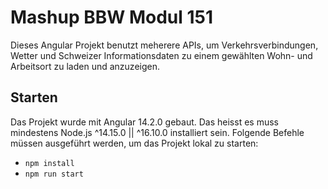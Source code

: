 # Mashup BBW Modul 151

Dieses Angular Projekt benutzt meherere APIs, um Verkehrsverbindungen, Wetter und Schweizer Informationsdaten zu einem gewählten Wohn- und Arbeitsort zu laden und anzuzeigen.

## Starten
Das Projekt wurde mit Angular 14.2.0 gebaut. Das heisst es muss mindestens Node.js ^14.15.0 || ^16.10.0 installiert sein.
Folgende Befehle müssen ausgeführt werden, um das Projekt lokal zu starten:
* `npm install`
* `npm run start`

